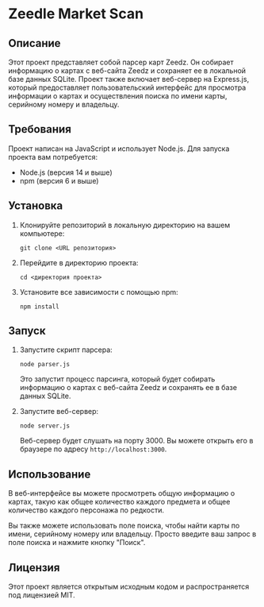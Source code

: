 # Zeedle Market Scan

## Описание

Этот проект представляет собой парсер карт Zeedz. Он собирает информацию о картах с веб-сайта Zeedz и сохраняет ее в локальной базе данных SQLite. Проект также включает веб-сервер на Express.js, который предоставляет пользовательский интерфейс для просмотра информации о картах и осуществления поиска по имени карты, серийному номеру и владельцу.

## Требования

Проект написан на JavaScript и использует Node.js. Для запуска проекта вам потребуется:

- Node.js (версия 14 и выше)
- npm (версия 6 и выше)

## Установка

1. Клонируйте репозиторий в локальную директорию на вашем компьютере:

   ```
   git clone <URL репозитория>
   ```

2. Перейдите в директорию проекта:

   ```
   cd <директория проекта>
   ```

3. Установите все зависимости с помощью npm:

   ```
   npm install
   ```

## Запуск

1. Запустите скрипт парсера:

   ```
   node parser.js
   ```

   Это запустит процесс парсинга, который будет собирать информацию о картах с веб-сайта Zeedz и сохранять ее в базе данных SQLite.

2. Запустите веб-сервер:

   ```
   node server.js
   ```

   Веб-сервер будет слушать на порту 3000. Вы можете открыть его в браузере по адресу `http://localhost:3000`.

## Использование

В веб-интерфейсе вы можете просмотреть общую информацию о картах, такую как общее количество каждого предмета и общее количество каждого персонажа по редкости.

Вы также можете использовать поле поиска, чтобы найти карты по имени, серийному номеру или владельцу. Просто введите ваш запрос в поле поиска и нажмите кнопку "Поиск".

## Лицензия

Этот проект является открытым исходным кодом и распространяется под лицензией MIT.